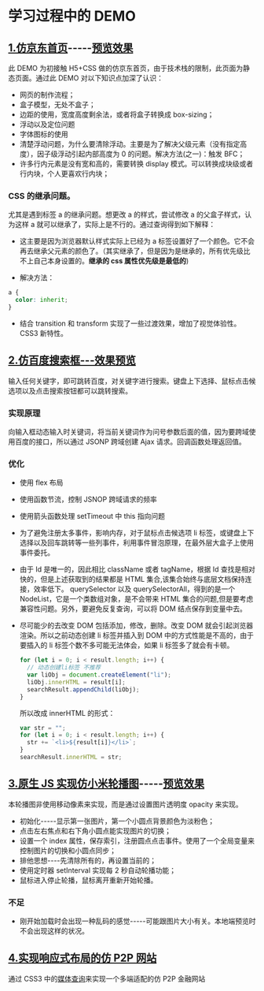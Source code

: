 # 学习过程中的 DEMO

## [1.仿京东首页](https://github.com/rujinshi/Demo_Front/tree/master/1.%E4%BB%BF%E4%BA%AC%E4%B8%9C%E9%A6%96%E9%A1%B5_%E9%9D%99%E6%80%81)-----[预览效果](http://www.rujinshi.com.cn/Demo_Front//1.%E4%BB%BF%E4%BA%AC%E4%B8%9C%E9%A6%96%E9%A1%B5_%E9%9D%99%E6%80%81/index.html)

此 DEMO 为初接触 H5+CSS 做的仿京东首页，由于技术栈的限制，此页面为静态页面。通过此 DEMO 对以下知识点加深了认识：

- 网页的制作流程；
- 盒子模型，无处不盒子；
- 边距的使用，宽度高度剩余法，或者将盒子转换成 box-sizing；
- 浮动以及定位问题
- 字体图标的使用
- 清楚浮动问题，为什么要清除浮动。主要是为了解决父级元素（没有指定高度），因子级浮动引起内部高度为 0 的问题。解决方法(之一)：触发 BFC；
- 许多行内元素是没有宽和高的，需要转换 display 模式。可以转换成块级或者行内块，个人更喜欢行内块；

### CSS 的继承问题。

尤其是遇到标签 a 的继承问题。想更改 a 的样式，尝试修改 a 的父盒子样式，认为这样 a 就可以继承了，实际上是不行的。通过查询得到如下解释：

- 这主要是因为浏览器默认样式实际上已经为 a 标签设置好了一个颜色。它不会再去继承父元素的颜色了。（其实继承了，但是因为是继承的，所有优先级比不上自己本身设置的。**继承的 css 属性优先级是最低的**)

- 解决方法：

```css
a {
  color: inherit;
}
```

- 结合 transition 和 transform 实现了一些过渡效果，增加了视觉体验性。CSS3 新特性。

## [2.仿百度搜索框---效果预览](http://htmlpreview.github.io/?https://github.com/rujinshi/Demo_Front/blob/master/2.%E4%BB%BF%E7%99%BE%E5%BA%A6%E6%90%9C%E7%B4%A2%E6%A1%86/index.html)

输入任何关键字，即可跳转百度，对关键字进行搜索。键盘上下选择、鼠标点击候选项以及点击搜索按钮都可以跳转搜索。

### 实现原理

向输入框动态输入时关键词，将当前关键词作为问号参数后面的值，因为要跨域使用百度的接口，所以通过 JSONP 跨域创建 Ajax 请求。回调函数处理返回值。

### 优化

- 使用 flex 布局

- 使用函数节流，控制 JSNOP 跨域请求的频率

- 使用箭头函数处理 setTimeout 中 this 指向问题

- 为了避免注册太多事件，影响内存，对于鼠标点击候选项 li 标签，或键盘上下选择以及回车跳转等一些列事件，利用事件冒泡原理，在最外层大盒子上使用事件委托。

- 由于 Id 是唯一的，因此相比 className 或者 tagName，根据 Id 查找是相对快的，但是上述获取到的结果都是 HTML 集合,该集合始终与底层文档保持连接，效率低下。 querySelector 以及 querySelectorAll，得到的是一个 NodeList，它是一个类数组对象，是不会带来 HTML 集合的问题,但是要考虑兼容性问题。另外，要避免反复查询，可以将 DOM 结点保存到变量中去。

- 尽可能少的去改变 DOM 包括添加，修改，删除。改变 DOM 就会引起浏览器渲染。所以之前动态创建 li 标签并插入到 DOM 中的方式性能是不高的，由于要插入的 li 标签个数不多可能无法体会，如果 li 标签多了就会有卡顿。

  ```js
  for (let i = 0; i < result.length; i++) {
    // 动态创建li标签 不推荐
    var liObj = document.createElement("li");
    liObj.innerHTML = result[i];
    searchResult.appendChild(liObj);
  }
  ```

  所以改成 innerHTML 的形式：

  ```js
  var str = "";
  for (let i = 0; i < result.length; i++) {
    str += `<li>${result[i]}</li>`;
  }
  searchResult.innerHTML = str;
  ```

## [3.原生 JS 实现仿小米轮播图](https://github.com/rujinshi/Demo_Front/tree/master/3.%E4%BB%BF%E5%B0%8F%E7%B1%B3%E5%8E%9F%E7%94%9FJS%E5%AE%9E%E7%8E%B0%E8%BD%AE%E6%92%AD%E5%9B%BE)-----[预览效果](http://www.rujinshi.com.cn/Demo_Front/3.%E4%BB%BF%E5%B0%8F%E7%B1%B3%E5%8E%9F%E7%94%9FJS%E5%AE%9E%E7%8E%B0%E8%BD%AE%E6%92%AD%E5%9B%BE/index.html)

本轮播图非使用移动像素来实现，而是通过设置图片透明度 opacity 来实现。

- 初始化-----显示第一张图片，第一个小圆点背景颜色为淡粉色；
- 点击左右焦点和右下角小圆点能实现图片的切换；
- 设置一个 index 属性，保存索引，注册圆点点击事件。使用了一个全局变量来控制图片的切换和小圆点同步；
- 排他思想----先清除所有的，再设置当前的；
- 使用定时器 setInterval 实现每 2 秒自动轮播功能；
- 鼠标进入停止轮播，鼠标离开重新开始轮播。

### 不足

- 刚开始加载时会出现一种乱码的感觉-----可能跟图片大小有关。本地端预览时不会出现这样的状况。

## [4.实现响应式布局的仿 P2P 网站]()

通过 CSS3 中的[媒体查询](https://developer.mozilla.org/zh-CN/docs/Web/Guide/CSS/Media_queries)来实现一个多端适配的仿 P2P 金融网站

